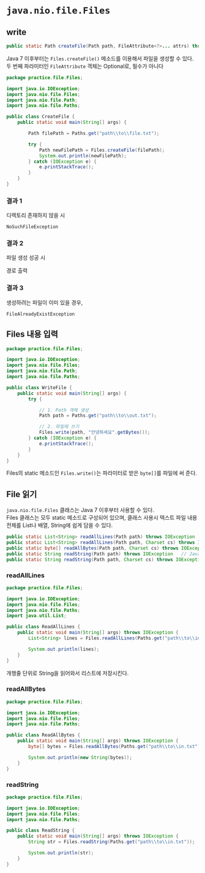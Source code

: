 # `java.nio.file.Files`

## write

```java
public static Path createFile(Path path, FileAttribute<?>... attrs) throws IOException
```

Java 7 이후부터는 `Files.createFile()` 메소드를 이용해서 파일을 생성할 수 있다.   
두 번째 파라미터인 `FileAttribute` 객체는 Optional로, 필수가 아니다


```Java
package practice.file.Files;

import java.io.IOException;
import java.nio.file.Files;
import java.nio.file.Path;
import java.nio.file.Paths;

public class CreateFile {
    public static void main(String[] args) {

        Path filePath = Paths.get("path\\to\\file.txt");

        try {
            Path newFilePath = Files.createFile(filePath);
            System.out.println(newFilePath);
        } catch (IOException e) {
            e.printStackTrace();
        }
    }
}

```

### 결과 1 

디렉토리 존재하지 않을 시

`NoSuchFileException`

### 결과 2

파일 생성 성공 시

경로 출력

### 결과 3

생성하려는 파일이 이미 있을 경우,

`FileAlreadyExistException`

## Files 내용 입력

```JAVA
package practice.file.Files;

import java.io.IOException;
import java.nio.file.Files;
import java.nio.file.Path;
import java.nio.file.Paths;

public class WriteFile {
    public static void main(String[] args) {
        try {

            // 1. Path 객체 생성
            Path path = Paths.get("path\\to\\out.txt");

            // 2. 파일에 쓰기
            Files.write(path, "안녕하세요".getBytes());
        } catch (IOException e) {
            e.printStackTrace();
        }
    }
}
```

Files의 static 메소드인 `Files.write()`는 파라미터로 받은 `byte[]`를 파일에 써 준다.

## File 읽기

`java.nio.file.Files` 클래스는 Java 7 이후부터 사용할 수 있다.   
Files 클래스는 모두 static 메소드로 구성되어 있으며, 클래스 사용시 텍스트 파일 내용 전체를 List나 배열, String에 쉽게 담을 수 있다.

```Java
public static List<String> readAllLines(Path path) throws IOException
public static List<String> readAllLines(Path path, Charset cs) throws IOException
public static byte[] readAllBytes(Path path, Charset cs) throws IOException
public static String readString(Path path) throws IOException   // Java 11 이후
public static String readString(Path path, Charset cs) throws IOException   // Java 11 이후
```

### readAllLines

```Java
package practice.file.Files;

import java.io.IOException;
import java.nio.file.Files;
import java.nio.file.Paths;
import java.util.List;

public class ReadAllLines {
    public static void main(String[] args) throws IOException {
        List<String> lines = Files.readAllLines(Paths.get("path\\to\\in.txt"));

        System.out.println(lines);
    }
}
```

개행줄 단위로 String을 읽어와서 리스트에 저장시킨다.

### readAllBytes

```java
package practice.file.Files;

import java.io.IOException;
import java.nio.file.Files;
import java.nio.file.Paths;

public class ReadAllBytes {
    public static void main(String[] args) throws IOException {
        byte[] bytes = Files.readAllBytes(Paths.get("path\\to\\in.txt"));

        System.out.println(new String(bytes));
    }
}
```

### readString

```java
package practice.file.Files;

import java.io.IOException;
import java.nio.file.Files;
import java.nio.file.Paths;

public class ReadString {
    public static void main(String[] args) throws IOException {
        String str = Files.readString(Paths.get("path\\to\\in.txt"));

        System.out.println(str);
    }
}
```